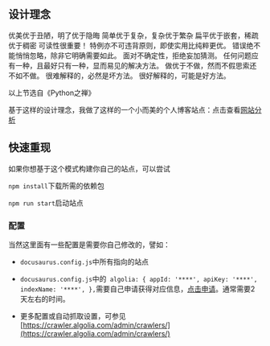 ## 设计理念

优美优于丑陋，明了优于隐晦
简单优于复杂，复杂优于繁杂
扁平优于嵌套，稀疏优于稠密
可读性很重要！
特例亦不可违背原则，即使实用比纯粹更优。
错误绝不能悄悄忽略，除非它明确需要如此。
面对不确定性，拒绝妄加猜测。
任何问题应有一种，且最好只有一种，显而易见的解决方法。
做优于不做，然而不假思索还不如不做。
很难解释的，必然是坏方法。
很好解释的，可能是好方法。

以上节选自《Python之禅》

基于这样的设计理念，我做了这样的一个小而美的个人博客站点：点击查看[网站分析](https://pagespeed.web.dev/)

## 快速重现

如果你想基于这个模式构建你自己的站点，可以尝试

`npm install`下载所需的依赖包

`npm run start`启动站点

### 配置

当然这里面有一些配置是需要你自己修改的，譬如：

- `docusaurus.config.js`中所有指向的站点

- `docusaurus.config.js`中的`
      algolia: {
        appId: '****',
        apiKey: '****',
        indexName: '****',
      },`需要自己申请获得对应信息，[点击申请](https://docsearch.algolia.com/apply/)。通常需要2天左右的时间。

- 更多配置或自动抓取设置，可参见[https://crawler.algolia.com/admin/crawlers/](https://crawler.algolia.com/admin/crawlers/)
